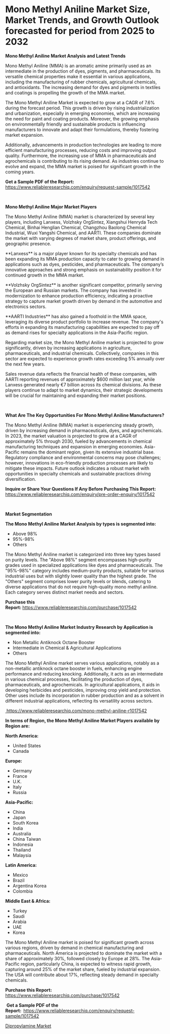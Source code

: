 <p><h1>Mono Methyl Aniline Market Size, Market Trends, and Growth Outlook forecasted for period from 2025 to 2032</h1></p><p><strong>Mono Methyl Aniline Market Analysis and Latest Trends</strong></p>
<p><p>Mono Methyl Aniline (MMA) is an aromatic amine primarily used as an intermediate in the production of dyes, pigments, and pharmaceuticals. Its versatile chemical properties make it essential in various applications, including the manufacturing of rubber chemicals, agricultural chemicals, and antioxidants. The increasing demand for dyes and pigments in textiles and coatings is propelling the growth of the MMA market.</p><p>The Mono Methyl Aniline Market is expected to grow at a CAGR of 7.6% during the forecast period. This growth is driven by rising industrialization and urbanization, especially in emerging economies, which are increasing the need for paint and coating products. Moreover, the growing emphasis on environmentally friendly and sustainable products is influencing manufacturers to innovate and adapt their formulations, thereby fostering market expansion.</p><p>Additionally, advancements in production technologies are leading to more efficient manufacturing processes, reducing costs and improving output quality. Furthermore, the increasing use of MMA in pharmaceuticals and agrochemicals is contributing to its rising demand. As industries continue to evolve and expand, the MMA market is poised for significant growth in the coming years.</p></p>
<p><strong>Get a Sample PDF of the Report:&nbsp;</strong> <a href="https://www.reliableresearchiq.com/enquiry/request-sample/1017542?utm_campaign=1170&utm_medium=2&utm_source=Github&utm_content=ia&utm_term=30012025&utm_id=mono-methyl-aniline">https://www.reliableresearchiq.com/enquiry/request-sample/1017542</a></p>
<p>&nbsp;</p>
<p><strong>Mono Methyl Aniline Major Market Players</strong></p>
<p><p>The Mono Methyl Aniline (MMA) market is characterized by several key players, including Lanxess, Volzhsky OrgSintez, Xiangshui Henryda Tech Chemical, Binhai Henglian Chemical, Changzhou Baolong Chemical Industrial, Wuxi Yangshi Chemical, and AARTI. These companies dominate the market with varying degrees of market share, product offerings, and geographic presence.</p><p>**Lanxess** is a major player known for its specialty chemicals and has been expanding its MMA production capacity to cater to growing demand in applications such as dyes, pesticides, and pharmaceuticals. The company’s innovative approaches and strong emphasis on sustainability position it for continued growth in the MMA market.</p><p>**Volzhsky OrgSintez** is another significant competitor, primarily serving the European and Russian markets. The company has invested in modernization to enhance production efficiency, indicating a proactive strategy to capture market growth driven by demand in the automotive and electronics sectors.</p><p>**AARTI Industries** has also gained a foothold in the MMA space, leveraging its diverse product portfolio to increase revenue. The company's efforts in expanding its manufacturing capabilities are expected to pay off as demand rises for specialty applications in the Asia-Pacific region.</p><p>Regarding market size, the Mono Methyl Aniline market is projected to grow significantly, driven by increasing applications in agriculture, pharmaceuticals, and industrial chemicals. Collectively, companies in this sector are expected to experience growth rates exceeding 5% annually over the next few years.</p><p>Sales revenue data reflects the financial health of these companies, with AARTI reporting revenues of approximately $600 million last year, while Lanxess generated nearly €7 billion across its chemical divisions. As these players continue to adapt to market dynamics, their strategic developments will be crucial for maintaining and expanding their market positions.</p></p>
<p>&nbsp;</p>
<p><strong>What Are The Key Opportunities For Mono Methyl Aniline Manufacturers?</strong></p>
<p><p>The Mono Methyl Aniline (MMA) market is experiencing steady growth, driven by increasing demand in pharmaceuticals, dyes, and agrochemicals. In 2023, the market valuation is projected to grow at a CAGR of approximately 5% through 2030, fueled by advancements in chemical manufacturing techniques and expansion in emerging economies. Asia-Pacific remains the dominant region, given its extensive industrial base. Regulatory compliance and environmental concerns may pose challenges; however, innovations in eco-friendly production processes are likely to mitigate these impacts. Future outlook indicates a robust market with opportunities in specialty chemicals and sustainable practices driving diversification.</p></p>
<p><strong>Inquire or Share Your Questions If Any Before Purchasing This Report:</strong> <a href="https://www.reliableresearchiq.com/enquiry/pre-order-enquiry/1017542?utm_campaign=1170&utm_medium=2&utm_source=Github&utm_content=ia&utm_term=30012025&utm_id=mono-methyl-aniline">https://www.reliableresearchiq.com/enquiry/pre-order-enquiry/1017542</a></p>
<p>&nbsp;</p>
<p><strong>Market Segmentation</strong></p>
<p><strong>The Mono Methyl Aniline Market Analysis by types is segmented into:</strong></p>
<p><ul><li>Above 98%</li><li>95%-98%</li><li>Others</li></ul></p>
<p><p>The Mono Methyl Aniline market is categorized into three key types based on purity levels. The "Above 98%" segment encompasses high-purity grades used in specialized applications like dyes and pharmaceuticals. The "95%-98%" category includes medium-purity products, suitable for various industrial uses but with slightly lower quality than the highest grade. The "Others" segment comprises lower purity levels or blends, catering to diverse applications that do not require high-quality mono methyl aniline. Each category serves distinct market needs and sectors.</p></p>
<p><strong>Purchase this Report:&nbsp;</strong><a href="https://www.reliableresearchiq.com/purchase/1017542?utm_campaign=1170&utm_medium=2&utm_source=Github&utm_content=ia&utm_term=30012025&utm_id=mono-methyl-aniline">https://www.reliableresearchiq.com/purchase/1017542</a></p>
<p>&nbsp;</p>
<p><strong>The Mono Methyl Aniline Market Industry Research by Application is segmented into:</strong></p>
<p><ul><li>Non Metallic Antiknock Octane Booster</li><li>Intermediate in Chemical & Agricultural Applications</li><li>Others</li></ul></p>
<p><p>The Mono Methyl Aniline market serves various applications, notably as a non-metallic antiknock octane booster in fuels, enhancing engine performance and reducing knocking. Additionally, it acts as an intermediate in various chemical processes, facilitating the production of dyes, pharmaceuticals, and agrochemicals. In agricultural applications, it aids in developing herbicides and pesticides, improving crop yield and protection. Other uses include its incorporation in rubber production and as a solvent in different industrial applications, reflecting its versatility across sectors.</p></p>
<p><a href="https://www.reliableresearchiq.com/mono-methyl-aniline-r1017542?utm_campaign=1170&utm_medium=2&utm_source=Github&utm_content=ia&utm_term=30012025&utm_id=mono-methyl-aniline">&nbsp;https://www.reliableresearchiq.com/mono-methyl-aniline-r1017542</a></p>
<p><strong>In terms of Region, the Mono Methyl Aniline Market Players available by Region are:</strong></p>
<p>
    <p> <strong> North America: </strong>
        <ul>
            <li>United States</li>
            <li>Canada</li>
        </ul>
        </p> 
    <p> <strong> Europe: </strong>
        <ul>
            <li>Germany</li>
            <li>France</li>
            <li>U.K.</li>
            <li>Italy</li>
            <li>Russia</li>
        </ul>
        </p> 
    <p> <strong> Asia-Pacific: </strong>
        <ul>
            <li>China</li>
            <li>Japan</li>
            <li>South Korea</li>
            <li>India</li>
            <li>Australia</li>
            <li>China Taiwan</li>
            <li>Indonesia</li>
            <li>Thailand</li>
            <li>Malaysia</li>
        </ul>
        </p> 
    <p> <strong> Latin America: </strong>
        <ul>
            <li>Mexico</li>
            <li>Brazil</li>
            <li>Argentina Korea</li>
            <li>Colombia</li>
        </ul>
        </p> 
    <p> <strong> Middle East & Africa: </strong>
        <ul>
            <li>Turkey</li>
            <li>Saudi</li>
            <li>Arabia</li>
            <li>UAE</li>
            <li>Korea</li>
        </ul>
    </p>
    </p>
<p><p>The Mono Methyl Aniline market is poised for significant growth across various regions, driven by demand in chemical manufacturing and pharmaceuticals. North America is projected to dominate the market with a share of approximately 30%, followed closely by Europe at 28%. The Asia-Pacific region, particularly China, is expected to witness rapid growth, capturing around 25% of the market share, fueled by industrial expansion. The USA will contribute about 17%, reflecting steady demand in specialty chemicals.</p></p>
<p><strong>Purchase this Report: </strong><a href="https://www.reliableresearchiq.com/purchase/1017542?utm_campaign=1170&utm_medium=2&utm_source=Github&utm_content=ia&utm_term=30012025&utm_id=mono-methyl-aniline">https://www.reliableresearchiq.com/purchase/1017542</a></p>
<p>&nbsp;<strong>Get a Sample PDF of the Report:&nbsp;&nbsp;</strong><a href="https://www.reliableresearchiq.com/enquiry/request-sample/1017542?utm_campaign=1170&utm_medium=2&utm_source=Github&utm_content=ia&utm_term=30012025&utm_id=mono-methyl-aniline">https://www.reliableresearchiq.com/enquiry/request-sample/1017542</a></p>
<p><strong></strong></p>
<p><p><a href="https://github.com/ashepherd82/Market-Research-Report-List-6/blob/main/dipropylamine-market.md?utm_campaign=1170&utm_medium=2&utm_source=Github&utm_content=ia&utm_term=30012025&utm_id=mono-methyl-aniline">Dipropylamine Market</a></p></p>